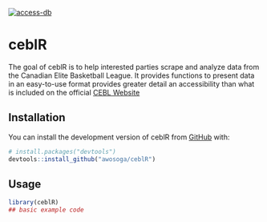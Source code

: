 [![access-db](https://github.com/awosoga/ceblR/actions/workflows/access-db.yaml/badge.svg)](https://github.com/awosoga/ceblR/actions/workflows/access-db.yaml)

<!-- README.md is generated from README.Rmd. Please edit that file -->

# ceblR

<!-- badges: start -->
<!-- badges: end -->

The goal of ceblR is to help interested parties scrape and analyze data
from the Canadian Elite Basketball League. It provides functions to
present data in an easy-to-use format provides greater detail an
accessibility than what is included on the official [CEBL
Website](https://cebl.ca)

## Installation

You can install the development version of ceblR from
[GitHub](https://github.com/) with:

``` r
# install.packages("devtools")
devtools::install_github("awosoga/ceblR")
```

## Usage

``` r
library(ceblR)
## basic example code
```
